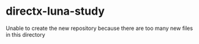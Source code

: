 # directx-luna-study
 Unable to create the new repository because there are too many new files in this directory
